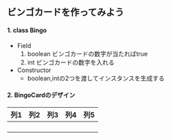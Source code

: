 ## ビンゴカードを作ってみよう

#### 1. class Bingo
- Field
	1. boolean ビンゴカードの数字が当たればtrue
	1. int ビンゴカードの数字を入れる
- Constructor
	- boolean,intの2つを渡してインスタンスを生成する

#### 2. BingoCardのデザイン

|列1|列2|列3|列4|列5|
|---|---|---|---|---|
||||||
||||||
||||||
||||||
